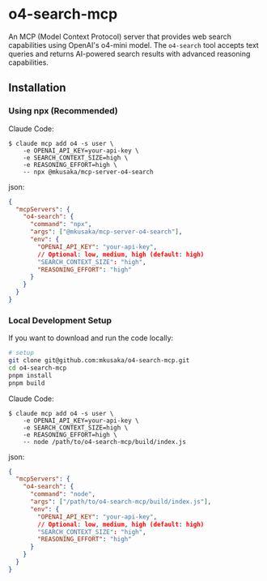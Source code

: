 # o4-search-mcp

An MCP (Model Context Protocol) server that provides web search capabilities using OpenAI's o4-mini model. The `o4-search` tool accepts text queries and returns AI-powered search results with advanced reasoning capabilities.

## Installation

### Using npx (Recommended)

Claude Code:

```
$ claude mcp add o4 -s user \
	-e OPENAI_API_KEY=your-api-key \
	-e SEARCH_CONTEXT_SIZE=high \
	-e REASONING_EFFORT=high \
	-- npx @mkusaka/mcp-server-o4-search
```

json:

```json
{
  "mcpServers": {
    "o4-search": {
      "command": "npx",
      "args": ["@mkusaka/mcp-server-o4-search"],
      "env": {
        "OPENAI_API_KEY": "your-api-key",
        // Optional: low, medium, high (default: high)
        "SEARCH_CONTEXT_SIZE": "high",
        "REASONING_EFFORT": "high"
      }
    }
  }
}
```

### Local Development Setup

If you want to download and run the code locally:

   ```bash
   # setup
   git clone git@github.com:mkusaka/o4-search-mcp.git
   cd o4-search-mcp
   pnpm install
   pnpm build
   ```

Claude Code:

```
$ claude mcp add o4 -s user \
	-e OPENAI_API_KEY=your-api-key \
	-e SEARCH_CONTEXT_SIZE=high \
	-e REASONING_EFFORT=high \
	-- node /path/to/o4-search-mcp/build/index.js
```

json:

```json
{
  "mcpServers": {
    "o4-search": {
      "command": "node",
      "args": ["/path/to/o4-search-mcp/build/index.js"],
      "env": {
        "OPENAI_API_KEY": "your-api-key",
        // Optional: low, medium, high (default: high)
        "SEARCH_CONTEXT_SIZE": "high",
        "REASONING_EFFORT": "high"
      }
    }
  }
}
```